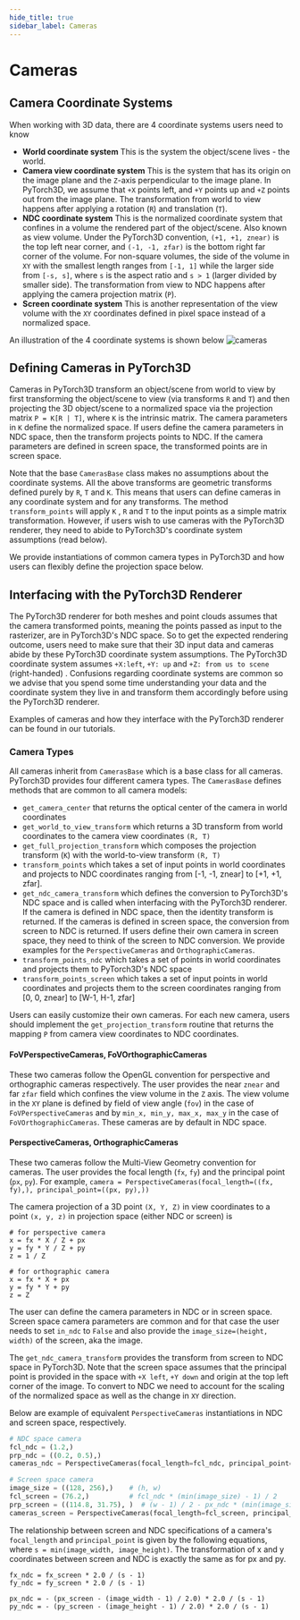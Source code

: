 ```yaml
---
hide_title: true
sidebar_label: Cameras
---
```


# Cameras

## Camera Coordinate Systems

When working with 3D data, there are 4 coordinate systems users need to know
* **World coordinate system**
This is the system the object/scene lives - the world.
* **Camera view coordinate system**
This is the system that has its origin on the image plane and the `Z`-axis perpendicular to the image plane. In PyTorch3D, we assume that `+X` points left, and `+Y` points up and `+Z` points out from the image plane. The transformation from world to view happens after applying a rotation (`R`) and translation (`T`).
* **NDC coordinate system**
This is the normalized coordinate system that confines in a volume the rendered part of the object/scene. Also known as view volume. Under the PyTorch3D convention, `(+1, +1, znear)` is the top left near corner, and `(-1, -1, zfar)` is the bottom right far corner of the volume. For non-square volumes, the side of the volume in `XY` with the smallest length ranges from `[-1, 1]` while the larger side from `[-s, s]`, where `s` is the aspect ratio and `s > 1` (larger divided by smaller side).
The transformation from view to NDC happens after applying the camera projection matrix (`P`).
* **Screen coordinate system**
This is another representation of the view volume with the `XY` coordinates defined in pixel space instead of a normalized space.

An illustration of the 4 coordinate systems is shown below
![cameras](https://user-images.githubusercontent.com/4369065/90317960-d9b8db80-dee1-11ea-8088-39c414b1e2fa.png)

## Defining Cameras in PyTorch3D

Cameras in PyTorch3D transform an object/scene from world to view by first transforming the object/scene to view (via transforms `R` and `T`) and then projecting the 3D object/scene to a normalized space via the projection matrix `P = K[R | T]`, where `K` is the intrinsic matrix. The camera parameters in `K` define the normalized space. If users define the camera parameters in NDC space, then the transform projects points to NDC. If the camera parameters are defined in screen space, the transformed points are in screen space.

Note that the base `CamerasBase` class makes no assumptions about the coordinate systems. All the above transforms are geometric transforms defined purely by `R`, `T` and `K`. This means that users can define cameras  in any coordinate system and for any transforms. The method `transform_points` will apply `K` , `R` and `T` to the input points as a simple matrix transformation. However, if users wish to use cameras with the PyTorch3D renderer, they need to abide to PyTorch3D's coordinate system assumptions (read below).

We provide instantiations of common camera types in PyTorch3D and how users can flexibly define the projection space below.

## Interfacing with the PyTorch3D Renderer

The PyTorch3D renderer for both meshes and point clouds assumes that the camera transformed points, meaning the points passed as input to the rasterizer, are in PyTorch3D's NDC space. So to get the expected rendering outcome, users need to make sure that their 3D input data and cameras abide by these PyTorch3D coordinate system assumptions. The PyTorch3D coordinate system assumes `+X:left`, `+Y: up` and `+Z: from us to scene` (right-handed) . Confusions regarding coordinate systems are common so we advise that you spend some time understanding your data and the coordinate system they live in and transform them accordingly before using the PyTorch3D renderer.

Examples of cameras and how they interface with the PyTorch3D renderer can be found in our tutorials.

### Camera Types

All cameras inherit from `CamerasBase` which is a base class for all cameras. PyTorch3D provides four different camera types. The `CamerasBase` defines methods that are common to all camera models:
* `get_camera_center` that returns the optical center of the camera in world coordinates
* `get_world_to_view_transform` which returns a 3D transform from world coordinates to the camera view coordinates `(R, T)`
* `get_full_projection_transform` which composes the projection transform (`K`) with the world-to-view transform `(R, T)`
* `transform_points` which takes a set of input points in world coordinates and projects to NDC coordinates ranging from [-1, -1, znear] to  [+1, +1, zfar].
* `get_ndc_camera_transform` which defines the conversion to PyTorch3D's NDC space and is called when interfacing with the PyTorch3D renderer. If the camera is defined in NDC space, then the identity transform is returned. If the cameras is defined in screen space, the conversion from screen to NDC is returned. If users define their own camera in screen space, they need to think of the screen to NDC conversion. We provide examples for the `PerspectiveCameras` and `OrthographicCameras`.
* `transform_points_ndc` which takes a set of points in world coordinates and projects them to PyTorch3D's NDC space
* `transform_points_screen` which takes a set of input points in world coordinates and projects them to the screen coordinates ranging from [0, 0, znear] to [W-1, H-1, zfar]

Users can easily customize their own cameras. For each new camera, users should implement the `get_projection_transform` routine that returns the mapping `P` from camera view coordinates to NDC coordinates.

#### FoVPerspectiveCameras, FoVOrthographicCameras
These two cameras follow the OpenGL convention for perspective and orthographic cameras respectively. The user provides the near `znear` and far `zfar` field which confines the view volume in the `Z` axis. The view volume in the `XY` plane is defined by field of view angle (`fov`) in the case of `FoVPerspectiveCameras` and by `min_x, min_y, max_x, max_y` in the case of `FoVOrthographicCameras`.
These cameras are by default in NDC space.

#### PerspectiveCameras, OrthographicCameras
These two cameras follow the Multi-View Geometry convention for cameras. The user provides the focal length (`fx`, `fy`) and the principal point (`px`, `py`). For example, `camera = PerspectiveCameras(focal_length=((fx, fy),), principal_point=((px, py),))`

The camera projection of a 3D point `(X, Y, Z)` in view coordinates to a point `(x, y, z)` in projection space (either NDC or screen) is

```
# for perspective camera
x = fx * X / Z + px
y = fy * Y / Z + py
z = 1 / Z

# for orthographic camera
x = fx * X + px
y = fy * Y + py
z = Z
```

The user can define the camera parameters in NDC or in screen space. Screen space camera parameters are common and for that case the user needs to set `in_ndc` to `False` and also provide the `image_size=(height, width)` of the screen, aka the image.

The `get_ndc_camera_transform` provides the transform from screen to NDC space in PyTorch3D. Note that the screen space assumes that the principal point is provided in the space with `+X left`, `+Y down` and origin at the top left corner of the image. To convert to NDC we need to account for the scaling of the normalized space as well as the change in `XY` direction.

Below are example of equivalent `PerspectiveCameras` instantiations in NDC and screen space, respectively.

```python
# NDC space camera
fcl_ndc = (1.2,)
prp_ndc = ((0.2, 0.5),)
cameras_ndc = PerspectiveCameras(focal_length=fcl_ndc, principal_point=prp_ndc)

# Screen space camera
image_size = ((128, 256),)    # (h, w)
fcl_screen = (76.2,)          # fcl_ndc * (min(image_size) - 1) / 2
prp_screen = ((114.8, 31.75), )  # (w - 1) / 2 - px_ndc * (min(image_size) - 1) / 2, (h - 1) / 2 - py_ndc * (min(image_size) - 1) / 2
cameras_screen = PerspectiveCameras(focal_length=fcl_screen, principal_point=prp_screen, in_ndc=False, image_size=image_size)
```

The relationship between screen and NDC specifications of a camera's `focal_length` and `principal_point` is given by the following equations, where `s = min(image_width, image_height)`.
The transformation of x and y coordinates between screen and NDC is exactly the same as for px and py.

```
fx_ndc = fx_screen * 2.0 / (s - 1)
fy_ndc = fy_screen * 2.0 / (s - 1)

px_ndc = - (px_screen - (image_width - 1) / 2.0) * 2.0 / (s - 1)
py_ndc = - (py_screen - (image_height - 1) / 2.0) * 2.0 / (s - 1)
```
